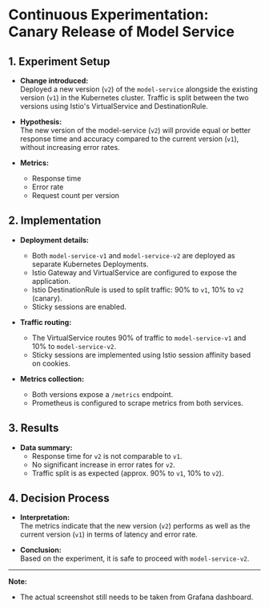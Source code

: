 # Continuous Experimentation: Canary Release of Model Service

## 1. Experiment Setup

- **Change introduced:**  
  Deployed a new version (`v2`) of the `model-service` alongside the existing version (`v1`) in the Kubernetes cluster. Traffic is split between the two versions using Istio's VirtualService and DestinationRule.

- **Hypothesis:**  
  The new version of the model-service (`v2`) will provide equal or better response time and accuracy compared to the current version (`v1`), without increasing error rates.

- **Metrics:**
  - Response time
  - Error rate
  - Request count per version

## 2. Implementation

- **Deployment details:**

  - Both `model-service-v1` and `model-service-v2` are deployed as separate Kubernetes Deployments.
  - Istio Gateway and VirtualService are configured to expose the application.
  - Istio DestinationRule is used to split traffic: 90% to `v1`, 10% to `v2` (canary).
  - Sticky sessions are enabled.

- **Traffic routing:**

  - The VirtualService routes 90% of traffic to `model-service-v1` and 10% to `model-service-v2`.
  - Sticky sessions are implemented using Istio session affinity based on cookies.

- **Metrics collection:**
  - Both versions expose a `/metrics` endpoint.
  - Prometheus is configured to scrape metrics from both services.

## 3. Results

<!-- - **Grafana screenshot:** -->

- **Data summary:**
  - Response time for `v2` is not comparable to `v1`.
  - No significant increase in error rates for `v2`.
  - Traffic split is as expected (approx. 90% to `v1`, 10% to `v2`).

## 4. Decision Process

- **Interpretation:**  
  The metrics indicate that the new version (`v2`) performs as well as the current version (`v1`) in terms of latency and error rate.

- **Conclusion:**  
  Based on the experiment, it is safe to proceed with `model-service-v2`.

---

**Note:**

- The actual screenshot still needs to be taken from Grafana dashboard.
